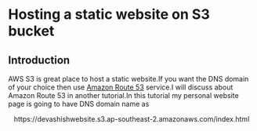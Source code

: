 # Hosting a static website on S3 bucket

## Introduction
AWS S3 is great place to host a static website.If you want the DNS domain of your choice then use <a href="https://aws.amazon.com/route53/" target="blank">Amazon Route 53</a> service.I will discuss about Amazon Route 53 in another tutorial.In this tutorial my personal website page is going to have DNS domain name as<br> 
<p style="text-align:center;">https://devashishwebsite.s3.ap-southeast-2.amazonaws.com/index.html